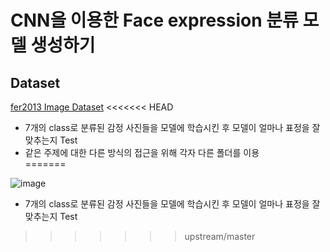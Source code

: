 # CNN을 이용한 Face expression 분류 모델 생성하기

## Dataset 
 [fer2013 Image Dataset](https://www.kaggle.com/aspiring1/fer2013-images)
<<<<<<< HEAD
 - 7개의 class로 분류된 감정 사진들을 모델에 학습시킨 후 모델이 얼마나 표정을 잘 맞추는지 Test  
 - 같은 주제에 대한 다른 방식의 접근을 위해 각자 다른 폴더를 이용  
=======
 
![image](https://user-images.githubusercontent.com/54701846/69960909-00023b00-154e-11ea-9c4f-e26a948df6fd.png)
- 7개의 class로 분류된 감정 사진들을 모델에 학습시킨 후 모델이 얼마나 표정을 잘 맞추는지 Test
>>>>>>> upstream/master
